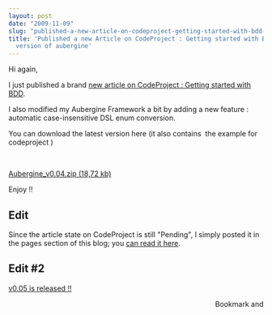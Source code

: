 ```yaml
---
layout: post
date: "2009-11-09"
slug: "published-a-new-article-on-codeproject-getting-started-with-bdd-+-new-version-of-aubergine"
title: 'Published a new Article on CodeProject : Getting started with BDD + new
  version of aubergine'
---
```


<p>Hi again,</p>
<p>I just published a brand <a href="http://www.codeproject.com/KB/library/GettingStartedWithBDD.aspx">new article on CodeProject : Getting started with BDD</a>.</p>
<p>I also modified my Aubergine Framework a bit by adding a new feature : automatic case-insensitive DSL enum conversion.</p>
<p>You can download the latest version here (it also contains&nbsp; the example for codeproject )</p>
<p>&nbsp;</p>
<p><a href="http://www.corebvba.be/blog/file.axd?file=2009%2f11%2fAubergine_v0.04.zip">Aubergine_v0.04.zip (18,72 kb)</a></p>
<p>Enjoy !!</p>
<h2>Edit</h2>
<p>Since the article state on CodeProject is still "Pending", I simply posted it in the pages section of this blog; you <a href="http://www.corebvba.be/blog/page/Getting-started-with-BDD-%28behavior-driven-development%29-in-Net.aspx">can read it here</a>.</p>
<h2>Edit #2</h2>
<p><a href="http://www.corebvba.be/blog/post/Aubergine-%28BDD-for-net%29-v005-text-storieshtml-custom-outputcmdline-parser.aspx">v0.05 is released !!</a></p><div style="text-align:right"><a class="addthis_button" href="http://www.addthis.com/bookmark.php?v=250&amp;pub=xa-4aec37702e3161d4"><img src="http://s7.addthis.com/static/btn/v2/lg-share-en.gif" width="125" height="16" alt="Bookmark and Share" style="border:0"/></a><script type="text/javascript" src="http://s7.addthis.com/js/250/addthis_widget.js#pub=xa-4aec37702e3161d4"></script></div>
